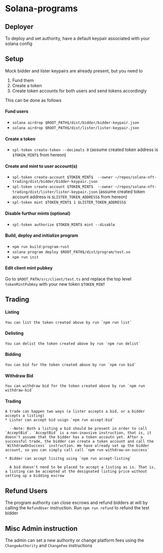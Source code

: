 # Solana-programs

## Deployer
To deploy and set authority, have a default keypair associated with your solana config

## Setup
Mock bidder and lister keypairs are already present, but you need to
  1. Fund them
  2. Create a token
  3. Create token accounts for both users and send tokens accordingly

This can be done as follows
  #### Fund users
  * `solana airdrop $ROOT_PATH$/dist/bidder/bidder-keypair.json`
  * `solana airdrop $ROOT_PATH$/dist/lister/lister-keypair.json`
  
  #### Create a token
  * `spl-token create-token --decimals 0` (assume created token address is `$TOKEN_MINT$` from hereon)
  
  #### Create and mint to user account(s)
  * `spl-token create-account $TOKEN_MINT$  --owner ~/repos/solana-nft-trading/dist/bidder/bidder-keypair.json`
  * `spl-token create-account $TOKEN_MINT$  --owner ~/repos/solana-nft-trading/dist/lister/lister-keypair.json` (assume created token account address is `$LISTER_TOKEN_ADDRESS$` from hereon)
  * `spl-token mint $TOKEN_MINT$ 1 $LISTER_TOKEN_ADDRESS$`
  
  #### Disable furthur mints (optional)
  * `spl-token authorize $TOKEN_MINT$ mint --disable`

  #### Build, deploy and initialize program
  * `npm run build:program-rust`
  * `solana program deploy $ROOT_PATH$/dist/program/test.so`
  * `npm run init`

  #### Edit client mint pubkey
  Go to `$ROOT_PATH/src/client/test.ts` and replace the top level `tokenMintPubKey` with your new token `$TOKEN_MINT`
  
## Trading
  #### Listing
    You can list the token created above by run `npm run list`
  
  #### Delisting
    You can delist the token created above by run `npm run delist`
  
  #### Bidding
    You can bid for the token created above by run `npm run bid`
  
  #### Withdraw Bid
    You can withdraw bid for the token created above by run `npm run withdraw-bid`
  
  #### Trading
    A trade can happen two ways (a lister accepts a bid, or a bidder accepts a listing)
    * Lister can accept bid usign `npm run accept-bid`
  
      --Note: Both a listing a bid should be present in order to call `AcceptBid`. `AcceptBid` is a non-inavsive instruction, that is, it doesn't assume that the bidder has a token accoutn yet. After a successful trade, the bidder can create a token account and call the `WithdrawOnSuccess` instruction. We have already set up the bidder account, so you can simply call call `npm run withdraw-on-success`
    
    * Bidder can accept lisitng using `npm run accept-listing`

      A bid doesn't nend to be placed to accept a listing as is. That is, a listing can be accepted at the designated listing price without setting up a bidding escrow

## Refund Users
The program authority can close escrows and refund bidders at will by calling the `RefundUser` instruction. Run `npm run refund` to refund the test bidder

## Misc Admin instruction
The admin can set a new authority or change platform fees using the `ChangeAuthority` and `ChangeFee` instructions
